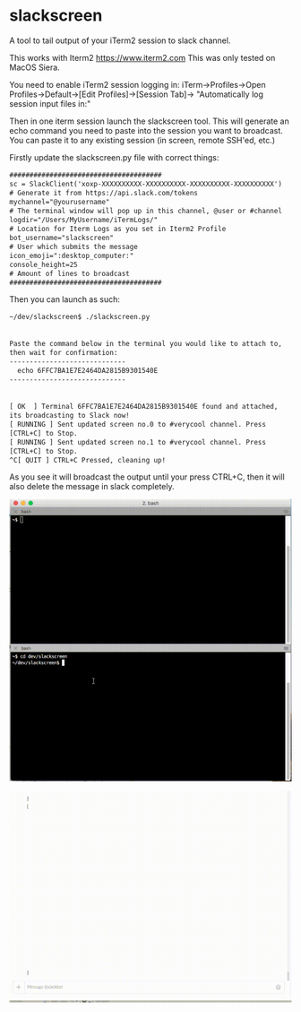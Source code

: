 # slackscreen
A tool to tail output of your iTerm2 session to slack channel.


This works with Iterm2 https://www.iterm2.com
This was only tested on MacOS Siera.

You need to enable iTerm2 session logging in:
iTerm->Profiles->Open Profiles->Default->[Edit Profiles]->[Session Tab]-> "Automatically log session input files in:"

Then in one iterm session launch the slackscreen tool. This will generate an echo command you need to paste into the session you want to broadcast.
You can paste it to any existing session (in screen, remote SSH'ed, etc.)


Firstly update the slackscreen.py file with correct things:

````
######################################
sc = SlackClient('xoxp-XXXXXXXXXX-XXXXXXXXXX-XXXXXXXXXX-XXXXXXXXXX')    # Generate it from https://api.slack.com/tokens
mychannel="@yourusername"                                               # The terminal window will pop up in this channel, @user or #channel
logdir="/Users/MyUsername/iTermLogs/"                                         # Location for Iterm Logs as you set in Iterm2 Profile
bot_username="slackscreen"                                                      # User which submits the message
icon_emoji=":desktop_computer:"       
console_height=25                                                         # Amount of lines to broadcast
######################################
````

Then you can launch as such:

````
~/dev/slackscreen$ ./slackscreen.py


Paste the command below in the terminal you would like to attach to, then wait for confirmation:
-----------------------------
  echo 6FFC7BA1E7E2464DA2815B9301540E
-----------------------------


[ OK  ] Terminal 6FFC7BA1E7E2464DA2815B9301540E found and attached, its broadcasting to Slack now!
[ RUNNING ] Sent updated screen no.0 to #verycool channel. Press [CTRL+C] to Stop.
[ RUNNING ] Sent updated screen no.1 to #verycool channel. Press [CTRL+C] to Stop.
^C[ QUIT ] CTRL+C Pressed, cleaning up!
````

As you see it will broadcast the output until your press CTRL+C, then it will also delete the message in slack completely.

![Running in Slack gif](https://github.com/balys/slackscreen/raw/master/readmefiles/slackscreen_example2.gif)

![Running in Slack gif](https://github.com/balys/slackscreen/raw/master/readmefiles/slackscreen_example.gif)